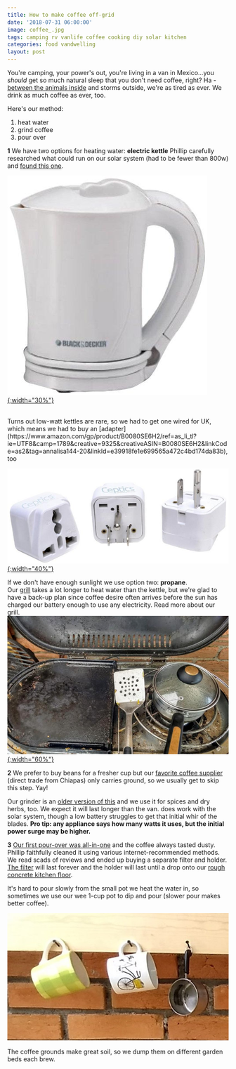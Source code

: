 ```yaml
---
title: How to make coffee off-grid
date: '2018-07-31 06:00:00'
image: coffee_.jpg
tags: camping rv vanlife coffee cooking diy solar kitchen
categories: food vandwelling
layout: post
---
```


You're camping, your power's out, you're living in a van in Mexico...you *should* get so much natural sleep that you don't need coffee, right? Ha - [between the animals inside](https://reverdecer.annalisagross.com/2018/07/14/i-sleep-with-six/) and storms outside, we're as tired as ever. We drink as much coffee as ever, too.

Here's our method:

1. heat water
2. grind coffee
3. pour over

**1** We have two options for heating water: 
**electric kettle** Phillip carefully researched what could run on our solar system (had to be fewer than 800w) and [found this one](https://www.amazon.com/gp/product/B009USKLQQ/ref=as_li_tl?ie=UTF8&tag=annalisa144-20&camp=1789&creative=9325&linkCode=as2&creativeASIN=B009USKLQQ&linkId=7d1278ed0ebcf2b383089b825d8dfebb).

[![](/images/kettle_.jpg){:width="30%"}](/images/kettle.jpg)

<br>
Turns out low-watt kettles are rare, so we had to get one wired for UK, which means we had to buy an [adapter](https://www.amazon.com/gp/product/B0080SE6H2/ref=as_li_tl?ie=UTF8&camp=1789&creative=9325&creativeASIN=B0080SE6H2&linkCode=as2&tag=annalisa144-20&linkId=e39918fe1e699565a472c4bd174da83b), too

[![](/images/adapter_.jpg){:width="40%"}](/images/adapter.jpg)

If we don't have enough sunlight we use option two: **propane**. <br>
Our [grill](https://www.amazon.com/gp/product/B0078IMV1S/ref=as_li_tl?ie=UTF8&tag=annalisa144-20&camp=1789&creative=9325&linkCode=as2&creativeASIN=B0078IMV1S&linkId=3042e052551918ab9a623b8075f6dbb7) takes a lot longer to heat water than the kettle, but we're glad to have a back-up plan since coffee desire often arrives before the sun has charged our battery enough to use any electricity. Read more about our grill.
[![](/images/grill_.jpg){:width="60%"}](/images/grill.jpg)


**2** We prefer to buy beans for a fresher cup but our [favorite coffee supplier](facebook.com/pg/CaFe-de-Gaby-1673228209668570) (direct trade from Chiapas) only carries ground, so we usually get to skip this step. Yay!

Our grinder is an [older version of this](https://www.amazon.com/gp/product/B00005OTXM/ref=as_li_tl?ie=UTF8&tag=annalisa144-20&camp=1789&creative=9325&linkCode=as2&creativeASIN=B00005OTXM&linkId=f459143b0d11642e6bfac679f20e0e0a)  and we use it for spices and dry herbs, too. We expect it will last longer than the van. does work with the solar system, though a low battery struggles to get that initial whir of the blades. **Pro tip: any appliance says how many watts it uses, but the initial power surge may be higher.**

**3** [Our first pour-over was all-in-one](https://www.amazon.com/gp/product/B01DH1LB10/ref=as_li_tl?ie=UTF8&camp=1789&creative=9325&creativeASIN=B01DH1LB10&linkCode=as2&tag=annalisa144-20&linkId=c332c222fab9252ad458798a6f1459e1) and the coffee always tasted dusty. Phillip faithfully cleaned it using various internet-recommended methods. We read scads of reviews and ended up buying a separate filter and holder. [The filter](https://www.amazon.com/gp/product/B01MY7OBSS/ref=as_li_tl?ie=UTF8&tag=annalisa144-20&camp=1789&creative=9325&linkCode=as2&creativeASIN=B01MY7OBSS&linkId=61c604ccddfba66810935b66c61dd8dd) will last forever and the holder will last until a drop onto our [rough concrete kitchen floor](https://reverdecer.annalisagross.com/2018/06/30/rustico/).

It's hard to pour slowly from the small pot we heat the water in, so sometimes we use our wee 1-cup pot to dip and pour (slower pour makes better coffee). <br>

![](/images/mugs.jpg)

The coffee grounds make great soil, so we dump them on different garden beds each brew.